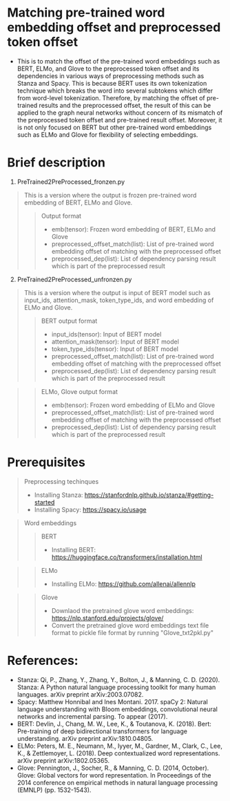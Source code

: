 # Matching pre-trained word embedding offset and preprocessed token offset
- This is to match the offset of the pre-trained word embeddings such as BERT, ELMo, and Glove to the preprocessed token offset and its dependencies in various ways of preprocessing methods such as Stanza and Spacy. This is because BERT uses its own tokenization technique which breaks the word into several subtokens which differ from word-level tokenization. Therefore, by matching the offset of pre-trained results and the preprocessed offset, the result of this can be applied to the graph neural networks without concern of its mismatch of the preprocessed token offset and pre-trained result offset. Moreover, it is not only focused on BERT but other pre-trained word embeddings such as ELMo and Glove for flexibility of selecting embeddings.


# Brief description
1. PreTrained2PreProcessed_fronzen.py
> This is a version where the output is frozen pre-trained word embedding of BERT, ELMo and Glove.
>> Output format
>> - emb(tensor): Frozen word embedding of BERT, ELMo and Glove
>> - preprocessed_offset_match(list): List of pre-trained word embedding offset of matching with the preprocessed offset
>> - preprocessed_dep(list): List of dependency parsing result which is part of the preprocessed result

2. PreTrained2PreProcessed_unfronzen.py
> This is a version where the output is input of BERT model such as input_ids, attention_mask, token_type_ids, and word embedding of ELMo and Glove.
>> BERT output format
>> - input_ids(tensor): Input of BERT model
>> - attention_mask(tensor): Input of BERT model
>> - token_type_ids(tensor): Input of BERT model
>> - preprocessed_offset_match(list): List of pre-trained word embedding offset of matching with the preprocessed offset
>> - preprocessed_dep(list): List of dependency parsing result which is part of the preprocessed result

>> ELMo, Glove output format
>> - emb(tensor): Frozen word embedding of ELMo and Glove
>> - preprocessed_offset_match(list): List of pre-trained word embedding offset of matching with the preprocessed offset
>> - preprocessed_dep(list): List of dependency parsing result which is part of the preprocessed result
 
 
# Prerequisites
> Preprocessing techinques
> - Installing Stanza: https://stanfordnlp.github.io/stanza/#getting-started
> - Installing Spacy: https://spacy.io/usage

> Word embeddings
>> BERT
>> - Installing BERT: https://huggingface.co/transformers/installation.html

>> ELMo
>> - Installing ELMo: https://github.com/allenai/allennlp

>> Glove
>> - Downlaod the pretrained glove word embeddings: https://nlp.stanford.edu/projects/glove/
>> - Convert the pretrained glove word embeddings text file format to pickle file format by running "Glove_txt2pkl.py"


# References:
- Stanza: Qi, P., Zhang, Y., Zhang, Y., Bolton, J., & Manning, C. D. (2020). Stanza: A Python natural language processing toolkit for many human languages. arXiv preprint arXiv:2003.07082.
- Spacy: Matthew Honnibal and Ines Montani. 2017. spaCy 2: Natural language understanding with Bloom embeddings, convolutional neural networks and incremental parsing. To appear (2017).
- BERT: Devlin, J., Chang, M. W., Lee, K., & Toutanova, K. (2018). Bert: Pre-training of deep bidirectional transformers for language understanding. arXiv preprint arXiv:1810.04805.
- ELMo: Peters, M. E., Neumann, M., Iyyer, M., Gardner, M., Clark, C., Lee, K., & Zettlemoyer, L. (2018). Deep contextualized word representations. arXiv preprint arXiv:1802.05365.
- Glove: Pennington, J., Socher, R., & Manning, C. D. (2014, October). Glove: Global vectors for word representation. In Proceedings of the 2014 conference on empirical methods in natural language processing (EMNLP) (pp. 1532-1543).
